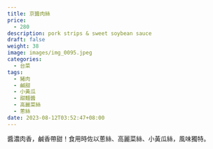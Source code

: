 ```yaml
---
title: 京醬肉絲
price:
  - 280
description: pork strips & sweet soybean sauce
draft: false
weight: 38
image: images/img_0095.jpeg
categories:
  - 台菜
tags:
  - 豬肉
  - 鹹甜
  - 小黃瓜
  - 甜麵醬
  - 高麗菜絲
  - 蔥絲
date: 2023-08-12T03:52:47+08:00
---
```

醬濃肉香，鹹香帶甜！食用時佐以蔥絲、高麗菜絲、小黃瓜絲，風味獨特。